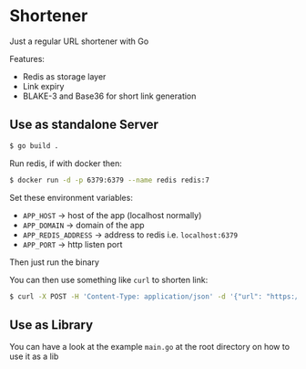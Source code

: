 # Shortener

Just a regular URL shortener with Go

Features:

- Redis as storage layer
- Link expiry
- BLAKE-3 and Base36 for short link generation


## Use as standalone Server

```bash
$ go build .
```

Run redis, if with docker then:

```bash
$ docker run -d -p 6379:6379 --name redis redis:7

```

Set these environment variables:

- `APP_HOST` -> host of the app (localhost normally)
- `APP_DOMAIN` -> domain of the app
- `APP_REDIS_ADDRESS` -> address to redis i.e. `localhost:6379`
- `APP_PORT` -> http listen port

Then just run the binary

You can then use something like `curl` to shorten link:

```bash
$ curl -X POST -H 'Content-Type: application/json' -d '{"url": "https://github.com/alexadhy/shortener"}' "http://localhost:8388/"
```

## Use as Library

You can have a look at the example `main.go` at the root directory on how to use it as a lib



